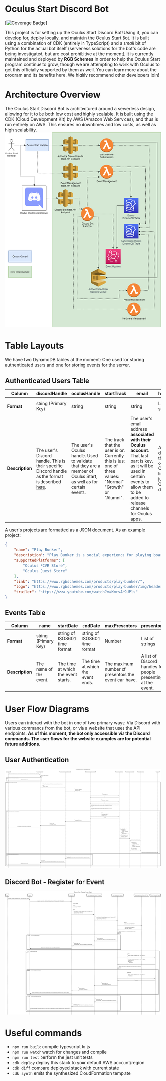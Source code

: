 # Oculus Start Discord Bot

[![Coverage Badge](https://img.shields.io/endpoint?url=https://gist.githubusercontent.com/GEMISIS/d16ca0b787ba038971dd1308518c190d/raw/oculus-start-bot__heads_main.json)]


This project is for setting up the Oculus Start Discord Bot! Using it, you can develop for, deploy locally, and maintain the Oculus Start Bot. It is built using a combination of CDK (entirely in TypeScript) and a *small* bit of Python for the actual bot itself (serverless solutions for the bot's code are being investigated, but are cost prohibitive at the moment). It is currently maintained and deployed by **RGB Schemes** in order to help the Oculus Start program continue to grow, though we are attempting to work with Oculus to get this officially supported by them as well. You can learn more about the program and its benefits [here](https://developer.oculus.com/oculus-start/). We highly recommend other developers join!

# Architecture Overview
The Oculus Start Discord Bot is architectured around a serverless design, allowing for it to be both low cost and highly scalable. It is built using the CDK (Cloud Development Kit) by AWS (Amazon Web Services), and thus is run entirely on AWS. This ensures no downtimes and low costs, as well as high scalability.
![The architecture diagram for the project.](diagrams/architecture.png?raw=true)

# Table Layouts
We have two DynamoDB tables at the moment: One used for storing authenticated users and one for storing events for the server.

## Authenticated Users Table
|**Column**|discordHandle|oculusHandle|startTrack|email|hardware|projects|
|--|-|-|---|--------|-----|---------|
|**Format**|string (Primary Key)|string|string|string|List of strings|List of Project objects|
|**Description**|The user's Discord handle. This is their specific Discord handle as the format is described [here](https://discord.com/developers/docs/resources/user).|The user's Oculus handle. Used to validate that they are a member of Oculus Start, as well as for certain events.|The track that the user is on. Currently this is just one of three values: "Normal", "Growth", or "Alumni".|The user's email address **associated with their Oculus account**. That last part is key, as it will be used in certain events to allow them to be added to release channels for Oculus apps.|A list of devices the user owns. Currently limited to just Oculus devices.|A list of projects the user has created. These projects have a specific format. See below for more details.

A user's projects are formatted as a JSON document. As an example project:
```json
{
    "name": "Play Bunker",
    "description": "Play Bunker is a social experience for playing board games, designed from the ground up for virtual reality. Jump into a room with friends and family anywhere in the world and play a wide variety of board games together. Not satisfied with the included games? Make your own using your own 3D models! Play Bunker is designed to give you the flexibility to have game night anytime, anywhere!",
    "supportedPlatforms": [
        "Oculus PCVR Store",
        "Oculus Quest Store"
    ],
    "link": "https://www.rgbschemes.com/products/play-bunker/",
    "logo": "https://www.rgbschemes.com/products/play-bunker/img/header.png",
    "trailer": "https://www.youtube.com/watch?v=KmrvAH9UPls"
}
```
## Events Table
|**Column**|name|startDate|endDate|maxPresentors|presentors|maxAttendees|attendees|
|-|-|---|--------|-----|---------|-|-|
|**Format**|string (Primary Key)|string of ISO8601 time format|string of ISO8601 time format|Number|List of strings|Number|List of strings|
|**Description**|The name of the event.|The time at which the event starts.|The time at which the event ends.|The maximum number of presentors the event can have.|A list of Discord handles for people presenting at the event.|The maximum number of attendees an event can have.|A list of Discord handles for people attending the event.|

# User Flow Diagrams
Users can interact with the bot in one of two primary ways: Via Discord with various commands from the bot, or via a website that uses the API endpoints. **As of this moment, the bot only accessible via the Discord commands. The user flows for the website examples are for potential future additions.**

## User Authentication
![User authentication flow diagram](diagrams/user-auth.png?raw=true)

## Discord Bot - Register for Event
![Registering for an event on Discord](diagrams/discord-event-registration.png?raw=true)

# Useful commands

 * `npm run build`   compile typescript to js
 * `npm run watch`   watch for changes and compile
 * `npm run test`    perform the jest unit tests
 * `cdk deploy`      deploy this stack to your default AWS account/region
 * `cdk diff`        compare deployed stack with current state
 * `cdk synth`       emits the synthesized CloudFormation template
